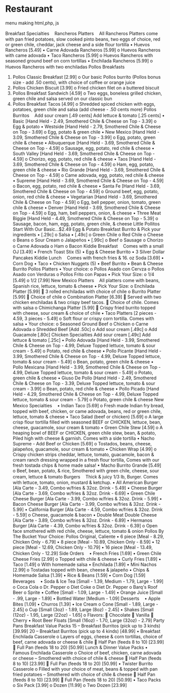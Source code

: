 # Restaurant
menu making html,php, js





Breakfast Specialtiesㅤ
Rancheros Plattersㅤ
All Rancheros Platters come with pan fried potatoes, slow cooked pinto beans, two eggs of choice, red or green chile, cheddar, jack cheese and a side flour tortilla
•	Huevos Rancheros [5.49]
•	Carne Adovada Rancheros [5.99]
o	Huevos Rancheros with came adovada
•	Taco Rancheros [5.99]
o	Huevos Rancheros with seasoned ground beef on corn tortillas
•	Enchilada Rancheros [5.99]
o	Huevos Rancheros with two enchiladas
Pollos Breakfastsㅤ
1.	Pollos Classic Breakfast [2.99]
o	Our basic Pollos burrito (Pollos bonus size - add .50 cents), with choice of coffee or orange juice
2.	Pollos Chicken Biscuit [3.99]
o	Fried chicken filet on a buttered biscuit
3.	Pollos Breakfast Sandwich [4.59]
o	Two eggs, boneless grilled chicken, green chile and salsa served on our classic bun
4.	Pollos Breakfast Tacos [4.99]
o	Shredded spiced chicken with eggs, potatoes, green chile and salsa (add cheese - .50 cents more)
Pollos Burritosㅤ
Add sour cream [.49 cents]
Add lettuce & tomato [.25 cents]
•	Basic [Hand Held - 2.49, Smothered Chile & Cheese on Top - 3.39]
o	Egg & potato
•	Westside [Hand Held - 2.79, Smothered Chile & Cheese on Top - 3.69]
o	Egg, potato & green chile
•	New Mexico [Hand Held - 3.09, Smothered Chile & Cheese on Top - 3.99]
o	Egg, potato, green chile & cheese
•	Albuquerque [Hand Held - 3.69, Smothered Chile & Cheese on Top - 4.59]
o	Sausage, egg, potato, red chile & cheese
•	South Valley [Hand Held - 3.69, Smothered Chile & Cheese on Top - 4.59]
o	Chorizo, egg, potato, red chile & cheese
•	Taos [Hand Held - 3.69, Smothered Chile & Cheese on Top - 4.59]
o	Ham, egg, potato, green chile & cheese
•	Rio Grande [Hand Held - 3.69, Smothered Chile & Cheese on Top - 4.59]
o	Came adovada, egg, potato, red chile & cheese
•	Supreme [Hand Held - 3.69, Smothered Chile & Cheese on Top - 4.59]
o	Bacon, egg, potato, red chile & cheese
•	Santa Fe [Hand Held - 3.69, Smothered Chile & Cheese on Top - 4.59]
o	Ground beef, egg, potato, onion, red chile & cheese
•	Vegetarian [Hand Held - 3.69, Smothered Chile & Cheese on Top - 4.59]
o	Egg, bell pepper, onion, tomato, green chile & cheese
•	Denver [Hand Held - 3.69, Smothered Chile & Cheese on Top - 4.59]
o	Egg, ham, bell peppers, onion, & cheese
•	Three Meat Biggie [Hand Held - 4.49, Smothered Chile & Cheese on Top - 5.39]
o	Sausage, bacon, ham, egg, potato, green chile, & cheese
Little Pollitos
Start With Our Basic...$2.49 Egg & Potato Breakfast Burrito & Pick your ingredients
•	[.29c]
o	Salsa
•	[.49c]
o	Green Chile
o	Red Chile
o	Cheese
o	Beans
o	Sour Cream
o	Jalapeños
•	[.99c]
o	Beef
o	Sausage
o	Chorizo
o	Carne Adovada
o	Ham
o	Bacon
Kiddie Breakfastㅤ
Comes with a small OJ [3.49]
•	French Toast Stix (5)
•	Egg & Cheese Burrito
•	3 Silver Dollar Pancakes
Kiddie Lunchㅤ
Comes with french fries & 16. oz Soda [3.69]
•	Corn Dog
•	Taco
•	Chicken Nuggets (5)
•	Beef Burrito
•	Bean & Cheese Burrito
Pollos Platters
•	Your choice:
o	Pollos Asado con Cervza
o	Pollos Asado con Verduras
o	Pollos Frito con Papas
•	Pick Your Size:
o	1/4 [5.49]
o	1/2 [7.99]
New Mexico Plattersㅤ
All platters come with beans, Spanish rice, lettuce, tomato & cheese
•	Pick Your Size:
o	Enchilada Platter [5.99]
	3 rolled enchiladas with choice of chile
o	Burrito Platter [5.99]
	Choice of chile
o	Combination Platter [6.39]
	Served with two chicken enchiladas & two crispy beef tacos.
	Choice of chile. Comes with salsa
o	Chimichanga Platter [5.99]
	Crispy fried burrito topped with cheese, sour cream & choice of chile
•	Taco Platters [2 pieces - 4.59, 3 pieces - 5.49]
o	Soft flour or crispy corn tortilla. Comes with salsa
•	Your choice:
o	Seasoned Ground Beef
o	Chicken
o	Carne Adovada
o	Shredded Beef [Add .50c]
o	Add sour cream [.49c]
o	Add Guacamole [.80c]
Chicken Specialties
Add sour cream [.49c]
Add lettuce & tomato [.25c]
•	Pollo Adovada [Hand Held - 3.99, Smothered Chile & Cheese on Top - 4.99, Deluxe Topped lettuce, tomato & sour cream - 5.49]
o	Potato, red chile & cheese
•	Pollo Picante [Hand Held - 3.99, Smothered Chile & Cheese on Top - 4.99, Deluxe Topped lettuce, tomato & sour cream - 5.49]
o	Bean, potato, green chile & cheese
•	Pollo Mexicana [Hand Held - 3.99, Smothered Chile & Cheese on Top - 4.99, Deluxe Topped lettuce, tomato & sour cream - 5.49]
o	Potato, green chile & cheese
•	Giuso De Pollo [Hand Held - 2.49, Smothered Chile & Cheese on Top - 3.39, Deluxe Topped lettuce, tomato & sour cream - 3.99]
o	Bean, potato, red chile & cheese
•	Pollo Picado [Hand Held - 4.29, Smothered Chile & Cheese on Top - 4.99, Deluxe Topped lettuce, tomato & sour cream - 5.79]
o	Potato, green chile & cheese
New Mexico Specialtiesㅤ
•	Indian Taco [5.69]
o	Fresh made Indian fry bread, topped with beef, chicken, or came adovada, beans, red or green chile, lettuce, tomato & cheese
•	Taco Salad (beef or chicken) [5.69]
o	A large crisp flour tortilla filled with seasoned BEEF or CHICKEN, lettuce, bean, cheese, guacamole, sour cream & tomato
•	Green Chile Stew [4.59]
o	A heaping bowl of BEEF or CHICKEN, green chile stew, bean, & potato, Piled high with cheese & garnish. Comes with a side tortilla
•	Nacho Supreme - Add Beef or Chicken [5.69]
o	Tostados, beans, cheese, jalapeños, guacamole, sour cream & tomato
•	Chicken Wrap [4.99]
o	Crispy chicken strips cheddar, lettuce, tomato, guacamole, bacon & cream ranch dressing wrapped in a fresh flour tortilla, Comes with our fresh tostada chips & home made salsa!
•	Macho Burrito Grande [5.49]
o	Beef, bean, potato, & rice, Smothered with green chile, cheese, sour cream, lettuce & tomato
Burgersㅤ
Thick & juicy 1/3 lb, Burger.
Comes with lettuce, tomato, onion, mustard & ketchup.
•	All American Burger [Ala Carte - 3.49, Combo w/fries & 32oz. Drink - 5.49]
•	Cheese Burger [Ala Carte - 3.69, Combo w/fries & 32oz. Drink - 6.69]
•	Green Chile Cheese Burger [Ala Carte - 3.99, Combo w/fries & 32oz. Drink - 5.99]
•	Bacon Cheese Burger [Ala Carte - 3.99, Combo w/fries & 32oz. Drink - 5.99]
•	California Burger [Ala Carte - 4.59, Combo w/fries & 32oz. Drink - 5.59]
o	Cheese, guacamole & bacon
•	Double Meat Double Cheese [Ala Carte - 3.89, Combo w/fries & 32oz. Drink - 6.89]
•	Hermanos Burger [Ala Carte - 4.39, Combo w/fries & 32oz. Drink - 6.39]
o	Open face smothered with red chile, cheese, lettuce, tomato & onion
Pollos By The Bucket
Your Choice: Pollos Original, Caliente
•	6 piece [Meal - 8.29, Chicken Only - 6.79]
•	8 piece [Meal - 10.89, Chicken Only - 8.59]
•	12 piece [Meal - 12.69, Chicken Only - 10.79]
•	16 piece [Meal - 13.49, Chicken Only - 12.29]
Side Ordersㅤ
•	French Fries [1.69]
•	Green Chile Cheese Fries [2.99]
o	Topped with chile & cheese
•	Curly Fries [1.89]
•	Taco [1.49]
o	With homemade salsa
•	Enchilada [1.89]
•	Mini Nachos [2.99]
o	Tostadas topped with bean, cheese & jalapeño
•	Chips & Homemade Salsa [1.39]
•	Rice & Beans [1.59]
•	Corn Dog [1.59]
Beveragesㅤ
•	Soda & Ice Tea [Small - 1.39, Medium - 1.79, Large - 1.99]
o	Coca Cola
o	Dr. Pepper
o	Diet Coke
o	Diet Dr. Pepper
o	Barq's Roof Beer
o	Sprite
•	Coffee [Small - 1.09, Large - 1.49]
•	Orange Juice [Small - .99, Large - 1.89]
•	Bottled Water [Medium - 1.09]
Dessertsㅤ
•	Apple Bites [1.09]
•	Churros [1.39]
•	Ice Cream
o	Cone [Small - 1.89, Large - 2.45]
o	Cup [Small (3oz) - 1.89, Large (8oz) - 2.45]
•	Shakes [Small (12oz) - 1.95, Large (22oz) - 1.65]
o	Flavors:
	Chocolate
	Vanilla
	Cherry
•	Root Beer Floats [Small (16oz) - 1.70, Large (32oz) - 2.79]
Party Pans
Breakfast Value Packs
15 – Breakfast Burritos (pick up to 3 kinds) [39.99]
20 – Breakfast Burritos (pick up to 4 kinds) [48.99]
•	Breakfast Enchilada Casserole
o	Layers of eggs, cheese & corn tortillas, choice of beef, carne adovada or cheese & chile
	Half Pan (feeds 8 to 10) [23.99]
	Full Pan (feeds 18 to 20) [50.99]
Lunch & Dinner Value Packs
•	Famous Enchilada Casserole
o	Choice of beef, chicken, carne adovada or cheese – Smothered with choice of chile & cheese
	Half Pan (feeds 8 to 10) [23.99]
	Full Pan (feeds 18 to 20) [50.99]
•	Twister Burrito Casserole
o	Filled with your choice of meat, beans & topped with pan fried potatoes – Smothered with choice of chile & cheese
	Half Pan (feeds 8 to 10) [23.99]
	Full Pan (feeds 18 to 20) [50.99]
•	Taco Packs
o	Six Pack [3.99]
o	Dozen [11.99]
o	Two Dozen [23.99]

